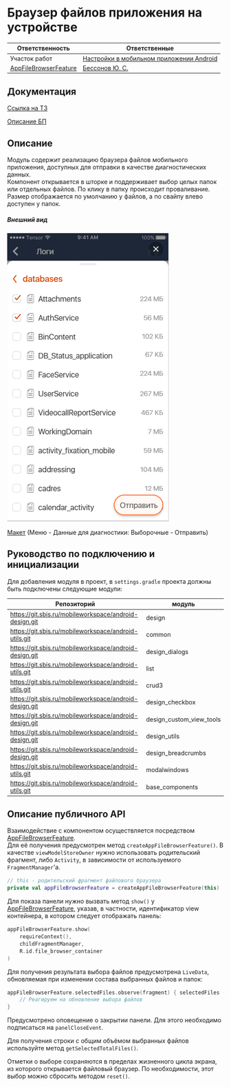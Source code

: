 # Браузер файлов приложения на устройстве

| Ответственность                                                                                         | Ответственные                                                                                                |
|---------------------------------------------------------------------------------------------------------|--------------------------------------------------------------------------------------------------------------|
| Участок работ                                                                                           | [Настройки в мобильном приложении Android](https://online.sbis.ru/area/bb121ab6-731c-4184-b567-1f6f148e2345) |  
| [AppFileBrowserFeature](src/main/java/ru/tensor/sbis/app_file_browser/feature/AppFileBrowserFeature.kt) | [Бессонов Ю. С.](https://dev.sbis.ru/person/0744ffc8-075a-40e7-a1bd-5d6fff8655f2)                            |  


## Документация

[Ссылка на ТЗ](https://online.sbis.ru/shared/disk/18da967b-be72-4a64-9977-828910e6605a)  

[Описание БП](https://online.sbis.ru/shared/disk/bfd95151-65d0-4827-b56a-553a37d617b5)  

## Описание

Модуль содержит реализацию браузера файлов мобильного приложения, доступных для отправки в качестве 
диагностических данных.  
Компонент открывается в шторке и поддерживает выбор целых папок или отдельных файлов. По клику в 
папку происходит проваливание. Размер отображается по умолчанию у файлов, а по свайпу влево 
доступен у папок.

##### Внешний вид

![app_file_browser_preview](preview/app_file_browser_preview.png)

[Макет](http://axure.tensor.ru/MobileAPP/логирование_и_отправка_диагностических_данных.html) 
(Меню - Данные для диагностики: Выборочные - Отправить)

## Руководство по подключению и инициализации

Для добавления модуля в проект, в `settings.gradle` проекта должны быть подключены следующие модули:  

| Репозиторий                                            | модуль                   |  
|--------------------------------------------------------|--------------------------|  
| https://git.sbis.ru/mobileworkspace/android-design.git | design                   |  
| https://git.sbis.ru/mobileworkspace/android-utils.git  | common                   |  
| https://git.sbis.ru/mobileworkspace/android-design.git | design_dialogs           |  
| https://git.sbis.ru/mobileworkspace/android-utils.git  | list                     |  
| https://git.sbis.ru/mobileworkspace/android-utils.git  | crud3                    |  
| https://git.sbis.ru/mobileworkspace/android-design.git | design_checkbox          |  
| https://git.sbis.ru/mobileworkspace/android-design.git | design_custom_view_tools |  
| https://git.sbis.ru/mobileworkspace/android-design.git | design_utils             |  
| https://git.sbis.ru/mobileworkspace/android-design.git | design_breadcrumbs       |  
| https://git.sbis.ru/mobileworkspace/android-utils.git  | modalwindows             |  
| https://git.sbis.ru/mobileworkspace/android-utils.git  | base_components          |

## Описание публичного API

Взаимодействие с компонентом осуществляется посредством [AppFileBrowserFeature](src/main/java/ru/tensor/sbis/app_file_browser/feature/AppFileBrowserFeature.kt).  
Для её получения предусмотрен метод `createAppFileBrowserFeature()`. В качестве 
`viewModelStoreOwner` нужно использовать родительский фрагмент, либо `Activity`, в зависимости от 
используемого `FragmentManager`'a. 


```kotlin
// this - родительский фрагмент файлового браузера 
private val appFileBrowserFeature = createAppFileBrowserFeature(this)
```

Для показа панели нужно вызвать метод `show()` у [AppFileBrowserFeature](src/main/java/ru/tensor/sbis/app_file_browser/feature/AppFileBrowserFeature.kt), 
указав, в частности, идентификатор view контейнера, в котором следует отображать панель:

```kotlin
appFileBrowserFeature.show(
    requireContext(),
    childFragmentManager,
    R.id.file_browser_container
)
```

Для получения результата выбора файлов предусмотрена `LiveData`, обновляемая при изменении состава 
выбранных файлов и папок:

```kotlin
appFileBrowserFeature.selectedFiles.observe(fragment) { selectedFiles ->
    // Реагируем на обновление выбора файлов
}
```

Предусмотрено оповещение о закрытии панели. Для этого необходимо подписаться на 
`panelCloseEvent`.

Для получения строки с общим объёмом выбранных файлов используйте метод `getSelectedTotalFiles()`.

Отметки о выборе сохраняются в пределах жизненного цикла экрана, из которого открывается файловый 
браузер. По необходимости, этот выбор можно сбросить методом `reset()`.
